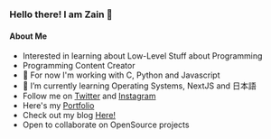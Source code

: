 ### Hello there! I am Zain 👋

#### About Me
- Interested in learning about Low-Level Stuff about Programming
- Programming Content Creator
- 🔭 For now I'm working with C, Python and Javascript
- 🌱 I’m currently learning Operating Systems, NextJS and 日本語
- Follow me on [Twitter](https://twitter.com/zainsci) and [Instagram](https://www.instagram.com/zainsci)
- Here's my [Portfolio](zainsci.github.io)
- Check out my blog [Here!](zainsci.github.io/blog)
- Open to collaborate on OpenSource projects
<!--
**zainsci/zainsci** is a ✨ _special_ ✨ repository because its `README.md` (this file) appears on your GitHub profile.

- 👯 I’m looking to collaborate on ...
- 🤔 I’m looking for help with ...
- 💬 Ask me about ...
- 📫 How to reach me: ...
- 😄 Pronouns: ...
- ⚡ Fun fact: ...
-->
